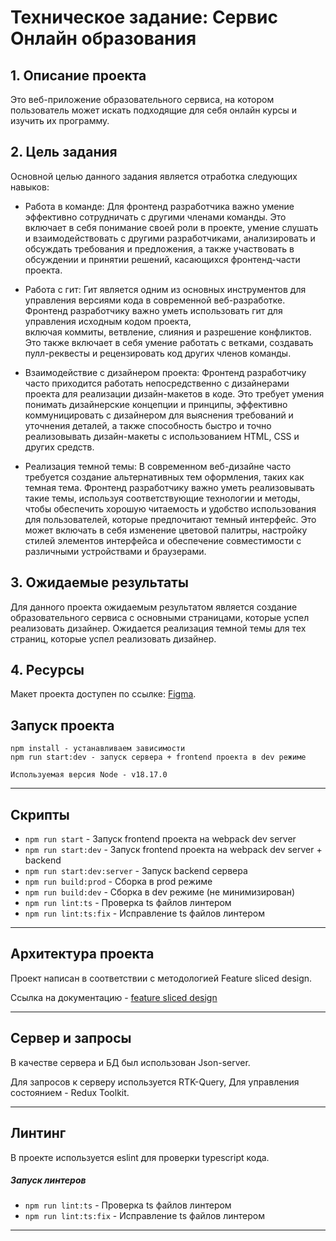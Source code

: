 # Техническое задание: Сервис Онлайн образования

## 1. Описание проекта

Это веб-приложение образовательного сервиса,
на котором пользователь может искать подходящие для себя онлайн курсы и изучить их программу.

## 2. Цель задания

Основной целью данного задания является отработка следующих навыков:

- Работа в команде: Для фронтенд разработчика важно умение эффективно сотрудничать с другими членами команды.
  Это включает в себя понимание своей роли в проекте, умение слушать и взаимодействовать с другими разработчиками,
  анализировать и обсуждать требования и предложения, а также участвовать в обсуждении и принятии решений,
  касающихся фронтенд-части проекта.


- Работа с гит: Гит является одним из основных инструментов для управления версиями кода в современной 
  веб-разработке. Фронтенд разработчику важно уметь использовать гит для управления исходным кодом проекта,  
  включая коммиты, ветвление, слияния и разрешение конфликтов. Это также включает в себя умение работать с 
  ветками, создавать пулл-реквесты и рецензировать код других членов команды.

- Взаимодействие с дизайнером проекта: Фронтенд разработчику часто приходится работать непосредственно
  с дизайнерами проекта для реализации дизайн-макетов в коде. Это требует умения понимать дизайнерские 
  концепции и принципы, эффективно коммуницировать с дизайнером для выяснения требований и уточнения деталей, 
  а также способность быстро и точно реализовывать дизайн-макеты с использованием HTML, CSS и других средств.

- Реализация темной темы: В современном веб-дизайне часто требуется создание альтернативных тем оформления, 
  таких как темная тема. Фронтенд разработчику важно уметь реализовывать такие темы, используя соответствующие 
  технологии и методы, чтобы обеспечить хорошую читаемость и удобство использования для пользователей, которые 
  предпочитают темный интерфейс. Это может включать в себя изменение цветовой палитры, настройку стилей элементов 
  интерфейса и обеспечение совместимости с различными устройствами и браузерами.


## 3. Ожидаемые результаты
Для данного проекта ожидаемым результатом является создание образовательного сервиса с основными страницами, которые 
успел реализовать дизайнер. Ожидается реализация темной темы для тех страниц, которые успел реализовать дизайнер.

## 4. Ресурсы
Макет проекта доступен по ссылке: 
[Figma](https://www.figma.com/design/rjYuFVCaPaAJsoNV6oJ9lL/3-%D0%9F%D0%BE%D1%82%D0%BE%D0%BA.-%D0%90%D0%90.-%D0%97%D0%B0%D0%B4%D0%B0%D0%BD%D0%B8%D1%8F-UI%2FUX-(%D0%9C%D0%BE%D0%BA%D1%80%D1%83%D1%88%D0%B8%D0%BD%D0%B0-%D0%A1%D0%BE%D1%84%D1%8C%D1%8F)?node-id=2158-1187&t=uZo7Z6UMot9KH4oP-0).

## Запуск проекта

```
npm install - устанавливаем зависимости
npm run start:dev - запуск сервера + frontend проекта в dev режиме

Используемая версия Node - v18.17.0
```

----

## Скрипты

- `npm run start` - Запуск frontend проекта на webpack dev server
- `npm run start:dev` - Запуск frontend проекта на webpack dev server + backend
- `npm run start:dev:server` - Запуск backend сервера
- `npm run build:prod` - Сборка в prod режиме
- `npm run build:dev` - Сборка в dev режиме (не минимизирован)
- `npm run lint:ts` - Проверка ts файлов линтером
- `npm run lint:ts:fix` - Исправление ts файлов линтером

----

## Архитектура проекта

Проект написан в соответствии с методологией Feature sliced design.

Ссылка на документацию - [feature sliced design](https://feature-sliced.design/docs/get-started/tutorial)

----

## Сервер и запросы

В качестве сервера и БД был использован Json-server.

Для запросов к серверу используется RTK-Query, Для управления состоянием - Redux Toolkit.

----

## Линтинг

В проекте используется eslint для проверки typescript кода.

##### Запуск линтеров
- `npm run lint:ts` - Проверка ts файлов линтером
- `npm run lint:ts:fix` - Исправление ts файлов линтером
----